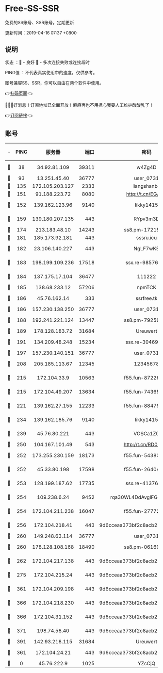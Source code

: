 # Free-SS-SSR

免费的SS账号、SSR账号，定期更新

更新时间：2019-04-16 07:37 +0800

## 说明

状态     ：🙂 - 良好 🙁 - 多次连接失败或连接超时

PING值   ：不代表真实使用中的速度，仅供参考。

账号兼容SS、SSR，你可以自由在两个软件中使用。

👉[扫码页面](https://liesauer.github.io/Free-SS-SSR/)👈

🎉🎉🎉好消息！订阅地址已全面开放！麻麻再也不用担心我要人工维护酸酸乳了！

👉[订阅链接](https://www.liesauer.net/yogurt/subscribe?ACCESS_TOKEN=DAYxR3mMaZAsaqUb)👈

## 账号

|-|PING|服务器|端口|密码|加密方式|区域|
|:----:|:----:|:-----:|-----:|:----:|:----:|:----:|
|🙂|38|34.92.81.109|39311|w4Zg4D|chacha20-ietf|US|
|🙂|93|13.251.45.40|36777|user_0731|chacha20|SG|
|🙂|135|172.105.203.127|2333|liangshanbo|chacha20|JP|
|🙂|151|91.188.223.72|8080|http://t.cn/EGJIyrl|rc4-md5|RU|
|🙂|152|139.162.123.96|9140|likky1415|aes-256-cfb|JP|
|🙂|159|139.180.207.135|443|RYpv3m3D|aes-256-cfb|JP|
|🙂|174|213.183.48.10|14243|ss8.pm-17215433|rc4-md5|RU|
|🙂|181|185.173.92.181|443|sssru.icu|rc4-md5|RU|
|🙂|182|23.106.140.227|443|NgLF7wKB|aes-256-cfb|US|
|🙂|183|198.199.109.236|17518|ssx.re-98576674|aes-256-cfb|US|
|🙂|184|137.175.17.104|36477|111222|aes-256-cfb|US|
|🙂|185|138.68.233.12|57206|npmTCK|rc4-md5|US|
|🙂|186|45.76.162.14|333|ssrfree.tk|aes-256-cfb|SG|
|🙂|186|157.230.138.250|36777|user_0731|chacha20|US|
|🙂|188|192.241.221.124|13447|ss8.pm-79256086|aes-256-cfb|US|
|🙂|189|178.128.183.72|31684|Ureuwert|chacha20|US|
|🙂|191|134.209.48.248|15234|ssx.re-30469029|aes-256-cfb|US|
|🙂|197|157.230.140.151|36777|user_0731|chacha20|US|
|🙂|208|205.185.113.67|12345|12345678|aes-256-cfb|US|
|🙂|215|172.104.33.9|10563|f55.fun-87226397|aes-256-cfb|SG|
|🙂|215|172.104.49.207|13634|f55.fun-74365976|aes-256-cfb|SG|
|🙂|221|139.162.27.155|12233|f55.fun-88479608|aes-256-cfb|SG|
|🙂|234|139.162.185.76|9140|likky1415|aes-256-cfb|DE|
|🙂|239|45.76.80.221|443|VOSCa1ZG|aes-256-cfb|DE|
|🙂|250|104.167.101.49|543|http://t.cn/RD0D7sx|rc4-md5|CA|
|🙂|252|173.255.230.159|18173|f55.fun-54383530|aes-256-cfb|US|
|🙂|252|45.33.80.198|17598|f55.fun-26404529|aes-256-cfb|US|
|🙂|253|128.199.187.62|17735|ssx.re-41376346|aes-256-cfb|SG|
|🙂|254|109.238.6.24|9452|rqa30WL4DdAvgIFG6Fs3znzTa|aes-256-cfb|FR|
|🙂|254|172.104.211.238|16047|f55.fun-27772801|aes-256-cfb|US|
|🙂|256|172.104.218.41|443|9d6cceaa373bf2c8acb22e60b6a58be6|aes-256-cfb|US|
|🙂|260|149.248.63.114|36777|user_0731|chacha20|CA|
|🙂|260|178.128.108.168|18490|ss8.pm-06160004|aes-256-cfb|SG|
|🙂|262|172.104.217.138|443|9d6cceaa373bf2c8acb22e60b6a58be6|aes-256-cfb|US|
|🙂|275|172.104.215.24|443|9d6cceaa373bf2c8acb22e60b6a58be6|aes-256-cfb|US|
|🙂|361|172.104.209.198|443|9d6cceaa373bf2c8acb22e60b6a58be6|aes-256-cfb|US|
|🙂|366|172.104.218.230|443|9d6cceaa373bf2c8acb22e60b6a58be6|aes-256-cfb|US|
|🙂|366|172.104.31.152|443|9d6cceaa373bf2c8acb22e60b6a58be6|aes-256-cfb|US|
|🙂|371|198.74.58.40|443|9d6cceaa373bf2c8acb22e60b6a58be6|aes-256-cfb|US|
|🙂|391|142.93.218.115|31684|Ureuwert|chacha20|IN|
|🙂|361|172.104.24.21|443|9d6cceaa373bf2c8acb22e60b6a58be6|aes-256-cfb|US|
|🙁|0|45.76.222.9|1025|YZcCjQ|rc4-md5|JP|
